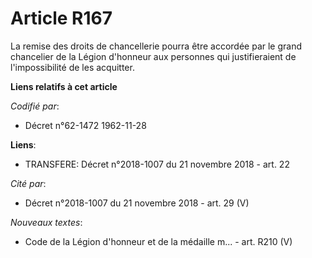 # Article R167

La remise des droits de chancellerie pourra être accordée par le grand chancelier de la Légion d'honneur aux personnes qui
justifieraient de l'impossibilité de les acquitter.

**Liens relatifs à cet article**

_Codifié par_:

  - Décret n°62-1472 1962-11-28

**Liens**:

  - TRANSFERE: Décret n°2018-1007 du 21 novembre 2018 - art. 22

_Cité par_:

  - Décret n°2018-1007 du 21 novembre 2018 - art. 29 (V)

_Nouveaux textes_:

  - Code de la Légion d'honneur et de la médaille m... - art. R210 (V)
